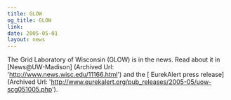 ```yaml
---
title: GLOW
og_title: GLOW
link: 
date: 2005-05-01
layout: news
---
```


 The Grid Laboratory of Wisconsin (GLOW) is in the news. Read about it in       [News@UW-Madison] (Archived Url: 'http://www.news.wisc.edu/11166.html')       and the       [       EurekAlert press release] (Archived Url: 'http://www.eurekalert.org/pub_releases/2005-05/uow-scg051005.php').
